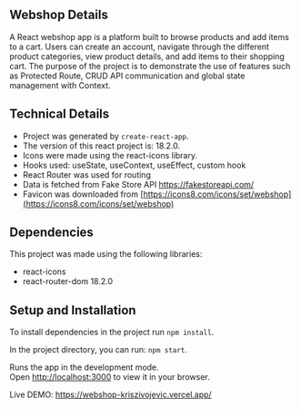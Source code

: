 ## Webshop Details

A React webshop app is a platform built to browse products and add items to a cart. Users can create an account, navigate through the different product categories, view product details, and add items to their shopping cart.
The purpose of the project is to demonstrate the use of features such as Protected Route, CRUD API communication and global state management with Context.

## Technical Details

- Project was generated by `create-react-app`.
- The version of this react project is: 18.2.0.
- Icons were made using the react-icons library.
- Hooks used: useState, useContext, useEffect, custom hook
- React Router was used for routing
- Data is fetched from Fake Store API https://fakestoreapi.com/
- Favicon was downloaded from [https://icons8.com/icons/set/webshop](https://icons8.com/icons/set/webshop)

## Dependencies

This project was made using the following libraries:

- react-icons
- react-router-dom 18.2.0

## Setup and Installation

To install dependencies in the project run `npm install`.

In the project directory, you can run: `npm start`.

Runs the app in the development mode.\
Open [http://localhost:3000](http://localhost:3000) to view it in your browser.

Live DEMO: https://webshop-kriszivojevic.vercel.app/

